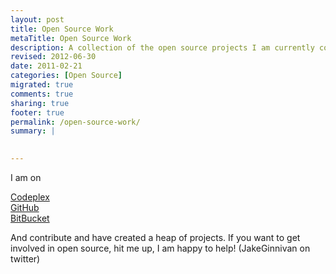 ```yaml
---
layout: post
title: Open Source Work
metaTitle: Open Source Work
description: A collection of the open source projects I am currently contributing to, or have created.
revised: 2012-06-30
date: 2011-02-21
categories: [Open Source]
migrated: true
comments: true
sharing: true
footer: true
permalink: /open-source-work/
summary: | 
  

---
```

I am on

[Codeplex](http://www.codeplex.com/site/users/view/JakeGinnivan)  
[GitHub](https://github.com/JakeGinnivan)  
[BitBucket](https://bitbucket.org/JakeGinnivan)

And contribute and have created a heap of projects. If you want to get involved in open source, hit me up, I am happy to help! (JakeGinnivan on twitter)